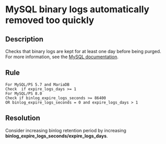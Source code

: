 # MySQL binary logs automatically removed too quickly

## Description
Checks that binary logs are kept for at least one day before being purged.
For more information, see the [MySQL documentation](https://dev.mysql.com/doc/refman/8.0/en/replication-options-binary-log.html#sysvar_binlog_expire_logs_seconds).


## Rule
```
For MySQL/PS 5.7 and MariaDB
Check  if expire_logs_days >= 1
For MySQL/PS 8.0 
Check if binlog_expire_logs_seconds >= 86400 
OR binlog_expire_logs_seconds = 0 and expire_logs_days > 1
```

## Resolution
Consider increasing binlog retention period by increasing **binlog_expire_logs_seconds/expire_logs_days**.

